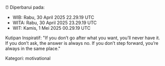 ⏰ Diperbarui pada:
- WIB: Rabu, 30 April 2025 22.29.19 UTC
- WITA: Rabu, 30 April 2025 23.29.19 UTC
- WIT: Kamis, 1 Mei 2025 00.29.19 UTC

Kutipan Inspiratif:
"If you don’t go after what you want, you’ll never have it. If you don’t ask, the answer is always no. If you don’t step forward, you’re always in the same place."


Kategori: motivational

